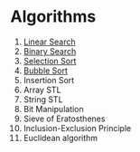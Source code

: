 # Algorithms

1. [Linear Search](https://github.com/VarunPoojary/Algorithms/blob/main/LinearSearch.cpp)  
2. [Binary Search](https://github.com/VarunPoojary/Algorithms/blob/main/BinarySearch.cpp)  
3. [Selection Sort](https://github.com/VarunPoojary/Algorithms/blob/main/SelectionSort.cpp)  
4. [Bubble Sort](https://github.com/VarunPoojary/Algorithms/blob/main/BubbleSort.cpp)  
5. Insertion Sort
6. Array STL
7. String STL
8. Bit Manipulation
9. Sieve of Eratosthenes
10. Inclusion-Exclusion Principle
11. Euclidean algorithm

